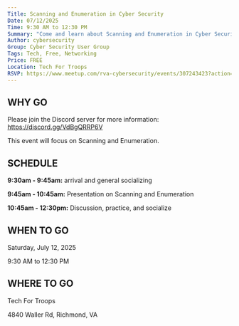 ```yaml
---
Title: Scanning and Enumeration in Cyber Security
Date: 07/12/2025
Time: 9:30 AM to 12:30 PM
Summary: "Come and learn about Scanning and Enumeration in Cyber Security."
Author: cybersecurity
Group: Cyber Security User Group
Tags: Tech, Free, Networking
Price: FREE
Location: Tech For Troops
RSVP: https://www.meetup.com/rva-cybersecurity/events/307243423?action=rsvp
---
```


## WHY GO

Please join the Discord server for more information: https://discord.gg/VdBgQRRP6V

This event will focus on Scanning and Enumeration.

## SCHEDULE

**9:30am - 9:45am:** arrival and general socializing

**9:45am - 10:45am:** Presentation on Scanning and Enumeration

**10:45am - 12:30pm:** Discussion, practice, and socialize

## WHEN TO GO

Saturday, July 12, 2025

9:30 AM to 12:30 PM

## WHERE TO GO

Tech For Troops

4840 Waller Rd, Richmond, VA
